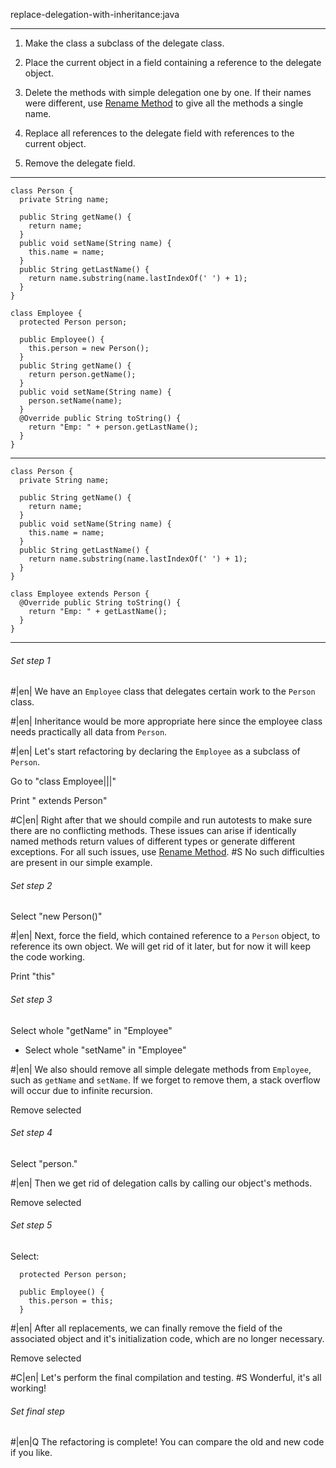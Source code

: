 replace-delegation-with-inheritance:java

---

1. Make the class a subclass of the delegate class.

2. Place the current object in a field containing a reference to the delegate object.

3. Delete the methods with simple delegation one by one. If their names were different, use <a href="/rename-method">Rename Method</a> to give all the methods a single name.

4. Replace all references to the delegate field with references to the current object.

5. Remove the delegate field.



---

```
class Person {
  private String name;

  public String getName() {
    return name;
  }
  public void setName(String name) {
    this.name = name;
  }
  public String getLastName() {
    return name.substring(name.lastIndexOf(' ') + 1);
  }
}

class Employee {
  protected Person person;

  public Employee() {
    this.person = new Person();
  }
  public String getName() {
    return person.getName();
  }
  public void setName(String name) {
    person.setName(name);
  }
  @Override public String toString() {
    return "Emp: " + person.getLastName();
  }
}
```

---

```
class Person {
  private String name;

  public String getName() {
    return name;
  }
  public void setName(String name) {
    this.name = name;
  }
  public String getLastName() {
    return name.substring(name.lastIndexOf(' ') + 1);
  }
}

class Employee extends Person {
  @Override public String toString() {
    return "Emp: " + getLastName();
  }
}
```

---

###### Set step 1


#|en| We have an `Employee` class that delegates certain work to the `Person` class.


#|en| Inheritance would be more appropriate here since the employee class needs practically all data from `Person`.


#|en| Let's start refactoring by declaring the `Employee` as a subclass of `Person`.

Go to "class Employee|||"

Print " extends Person"


#C|en| Right after that we should compile and run autotests to make sure there are no conflicting methods. These issues can arise if identically named methods return values of different types or generate different exceptions. For all such issues, use  <a href="/rename-method">Rename Method</a>.
#S No such difficulties are present in our simple example.

###### Set step 2

Select "new Person()"


#|en| Next, force the field, which contained reference to a `Person` object, to reference its own object. We will get rid of it later, but for now it will keep the code working.

Print "this"

###### Set step 3

Select whole "getName" in "Employee"
+ Select whole "setName" in "Employee"


#|en| We also should remove all simple delegate methods from `Employee`, such as `getName` and `setName`. If we forget to remove them, a stack overflow will occur due to infinite recursion.

Remove selected

###### Set step 4

Select "person."


#|en| Then we get rid of delegation calls by calling our object's methods.

Remove selected

###### Set step 5

Select:
```
  protected Person person;

  public Employee() {
    this.person = this;
  }

```


#|en| After all replacements, we can finally remove the field of the associated object and it's initialization code, which are no longer necessary.

Remove selected


#C|en| Let's perform the final compilation and testing.
#S Wonderful, it's all working!


###### Set final step


#|en|Q The refactoring is complete! You can compare the old and new code if you like.
